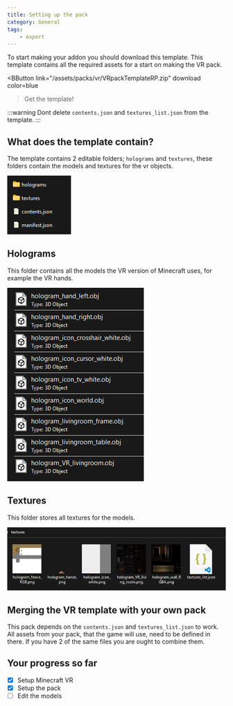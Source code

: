 ```yaml
---
title: Setting up the pack
category: General
tags:
    - expert
---
```


To start making your addon you should download this template. 
This template contains all the required assets for a start on making the VR pack.

<BButton
    link="/assets/packs/vr/VRpackTemplateRP.zip" download
    color=blue
>Get the template!</BButton>

:::warning
Dont delete `contents.json` and `textures_list.json` from the template.
:::

## What does the template contain?

The template contains 2 editable folders; `holograms` and `textures`, 
these folders contain the models and textures for the vr objects.

![](/assets/images/vr/setup/vr-template-contents.png)

## Holograms

This folder contains all the models the VR version of Minecraft uses, for example the VR hands.

![](/assets/images/vr/setup/vr-template-holograms.png)

## Textures

This folder stores all textures for the models.

![](/assets/images/vr/setup/vr-template-textures.png)

## Merging the VR template with your own pack

This pack depends on the `contents.json` and `textures_list.json` to work. All assets from your pack, that the game will use, need to be defined in there.
If you have 2 of the same files you are ought to combine them.

## Your progress so far

<Checklist>

-   [x] Setup Minecraft VR
-   [x] Setup the pack
-   [ ] Edit the models

</Checklist>
